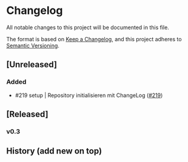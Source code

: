 # Changelog
All notable changes to this project will be documented in this file.

The format is based on [Keep a Changelog](https://keepachangelog.com/en/1.0.0/),
and this project adheres to [Semantic Versioning](https://semver.org/spec/v2.0.0.html).

## [Unreleased]
### Added
- #219 setup | Repository initialisieren mit ChangeLog ([#219])

## [Released]
### v0.3


## History (add new on top)
[#219]: https://dev.azure.com/mseymi/GIT_Sechel/_workitems/create/Epic?workitem=219
